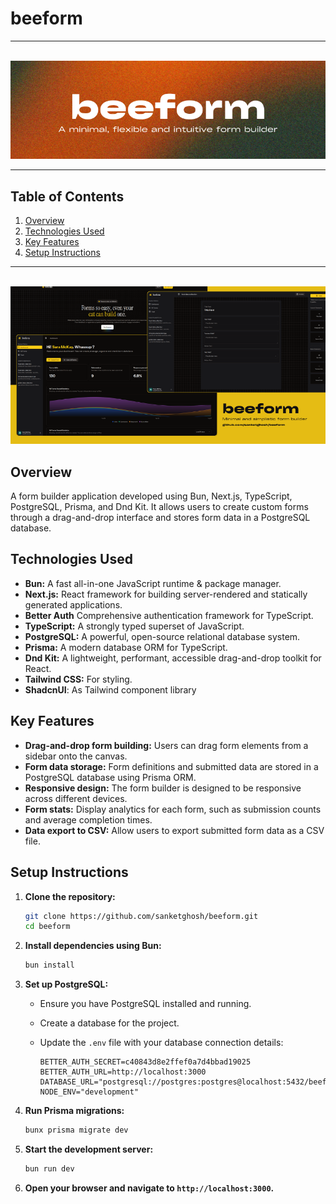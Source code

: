 # beeform

---

<div align="center">
  <br />
    <a href="https://github.com/sanketghosh/beeform" target="_blank">
      <img src="https://github.com/sanketghosh/beeform/blob/main/public/beeformRepoBanner.png" alt="Beeform Repo Banner">
    </a>
  <br />
</div>

---

## Table of Contents

1. [Overview](#overview)
2. [Technologies Used](#tech-stack)
3. [Key Features](#features)
4. [Setup Instructions](#setup-instruction)

---

<div align="center">
  <br />
    <a href="https://github.com/sanketghosh/beeform" target="_blank">
      <img src="https://github.com/sanketghosh/beeform/blob/main/public/beeform.png" alt="Beeform Repo Banner">
    </a>
  <br />
</div>

## <a name="overview">Overview</a>

A form builder application developed using Bun, Next.js, TypeScript, PostgreSQL, Prisma, and Dnd Kit. It allows users to create custom forms through a drag-and-drop interface and stores form data in a PostgreSQL database.

## <a name="tech-stack">Technologies Used</a>

- **Bun:** A fast all-in-one JavaScript runtime & package manager.
- **Next.js:** React framework for building server-rendered and statically generated applications.
- **Better Auth** Comprehensive authentication framework for TypeScript.
- **TypeScript:** A strongly typed superset of JavaScript.
- **PostgreSQL:** A powerful, open-source relational database system.
- **Prisma:** A modern database ORM for TypeScript.
- **Dnd Kit:** A lightweight, performant, accessible drag-and-drop toolkit for React.
- **Tailwind CSS:** For styling.
- **ShadcnUI**: As Tailwind component library

## <a name="features">Key Features</a>

- **Drag-and-drop form building:** Users can drag form elements from a sidebar onto the canvas.
- **Form data storage:** Form definitions and submitted data are stored in a PostgreSQL database using Prisma ORM.
- **Responsive design:** The form builder is designed to be responsive across different devices.
- **Form stats:** Display analytics for each form, such as submission counts and average completion times.
- **Data export to CSV:** Allow users to export submitted form data as a CSV file.

## <a name="setup-instruction">Setup Instructions</a>

1.  **Clone the repository:**

    ```bash
    git clone https://github.com/sanketghosh/beeform.git
    cd beeform
    ```

2.  **Install dependencies using Bun:**

    ```bash
    bun install
    ```

3.  **Set up PostgreSQL:**

    - Ensure you have PostgreSQL installed and running.
    - Create a database for the project.
    - Update the `.env` file with your database connection details:

      ```
      BETTER_AUTH_SECRET=c40843d8e2ffef0a7d4bbad19025
      BETTER_AUTH_URL=http://localhost:3000
      DATABASE_URL="postgresql://postgres:postgres@localhost:5432/beeform"
      NODE_ENV="development"
      ```

4.  **Run Prisma migrations:**

    ```bash
    bunx prisma migrate dev
    ```

5.  **Start the development server:**

    ```bash
    bun run dev
    ```

6.  **Open your browser and navigate to `http://localhost:3000`.**
